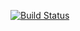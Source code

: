 [![Build Status](https://travis-ci.org/DylanGriffith/elm-othello.svg?branch=master)](https://travis-ci.org/DylanGriffith/elm-othello)
